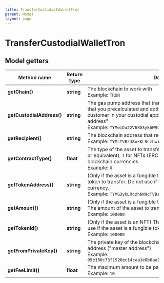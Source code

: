 ```yaml
---
title: TransferCustodialWalletTron
parent: Model
layout: page
---
```


# TransferCustodialWalletTron

## Model getters

Method name | Return type | Description | Notes
------------ | ------------- | ------------- | -------------
**getChain()** | **string** | The blockchain to work with <br>Example: `TRON` |
**getCustodialAddress()** | **string** | The gas pump address that transfers the asset; this is the address that you precalculated and activated earlier and that is assigned to a customer in your custodial application; this is not the "master address" <br>Example: `TYMwiDu22V6XG3yk6W9cTVBz48okKLRczh` |
**getRecipient()** | **string** | The blockchain address that receives the asset <br>Example: `TYMcTVBz48okKLRczhwiDu22V6XG3yk6W9` |
**getContractType()** | **float** | The type of the asset to transfer. Set <code>0</code> for fungible tokens (ERC-20 or equivalent), <code>1</code> for NFTs (ERC-721 or equivalent), or <code>3</code> for native blockchain currencies. <br>Example: `0` |
**getTokenAddress()** | **string** | (Only if the asset is a fungible token or NFT) The address of the token to transfer. Do not use if the asset is a native blockchain currency. <br>Example: `TYMG3ykLRczh6W9cTVBz48wiDu22V6XokK` | [optional]
**getAmount()** | **string** | (Only if the asset is a fungible token or native blockchain currency) The amount of the asset to transfer. Do not use if the asset is an NFT. <br>Example: `100000` | [optional]
**getTokenId()** | **string** | (Only if the asset is an NFT) The ID of the token to transfer. Do not use if the asset is a fungible token or native blockchain currency. <br>Example: `100000` | [optional]
**getFromPrivateKey()** | **string** | The private key of the blockchain address that owns the gas pump address ("master address") <br>Example: `05e150c73f1920ec14caa1e0b6aa09940899678051a78542840c2668ce5080c2` |
**getFeeLimit()** | **float** | The maximum amount to be paid as the gas fee (in TRX) <br>Example: `10` |

